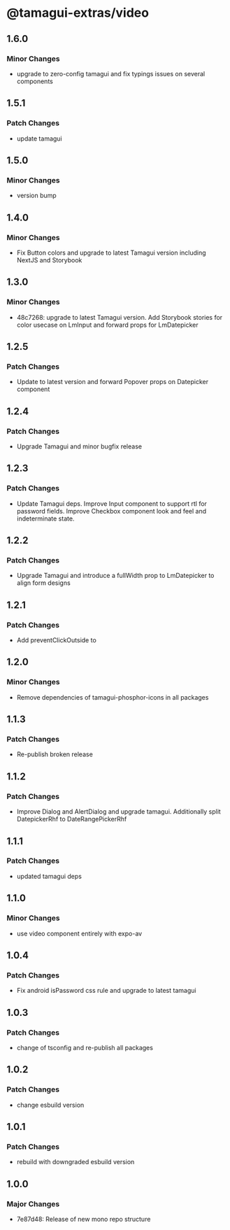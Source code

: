 # @tamagui-extras/video

## 1.6.0

### Minor Changes

- upgrade to zero-config tamagui and fix typings issues on several components

## 1.5.1

### Patch Changes

- update tamagui

## 1.5.0

### Minor Changes

- version bump

## 1.4.0

### Minor Changes

- Fix Button colors and upgrade to latest Tamagui version including NextJS and Storybook

## 1.3.0

### Minor Changes

- 48c7268: upgrade to latest Tamagui version. Add Storybook stories for color usecase on LmInput and forward props for LmDatepicker

## 1.2.5

### Patch Changes

- Update to latest version and forward Popover props on Datepicker component

## 1.2.4

### Patch Changes

- Upgrade Tamagui and minor bugfix release

## 1.2.3

### Patch Changes

- Update Tamagui deps. Improve Input component to support rtl for password fields. Improve Checkbox component look and feel and indeterminate state.

## 1.2.2

### Patch Changes

- Upgrade Tamagui and introduce a fullWidth prop to LmDatepicker to align form designs

## 1.2.1

### Patch Changes

- Add preventClickOutside to <Dialog/> and improve style of Autocomplete

## 1.2.0

### Minor Changes

- Remove dependencies of tamagui-phosphor-icons in all packages

## 1.1.3

### Patch Changes

- Re-publish broken release

## 1.1.2

### Patch Changes

- Improve Dialog and AlertDialog and upgrade tamagui. Additionally split DatepickerRhf to DateRangePickerRhf

## 1.1.1

### Patch Changes

- updated tamagui deps

## 1.1.0

### Minor Changes

- use video component entirely with expo-av

## 1.0.4

### Patch Changes

- Fix android isPassword css rule and upgrade to latest tamagui

## 1.0.3

### Patch Changes

- change of tsconfig and re-publish all packages

## 1.0.2

### Patch Changes

- change esbuild version

## 1.0.1

### Patch Changes

- rebuild with downgraded esbuild version

## 1.0.0

### Major Changes

- 7e87d48: Release of new mono repo structure
